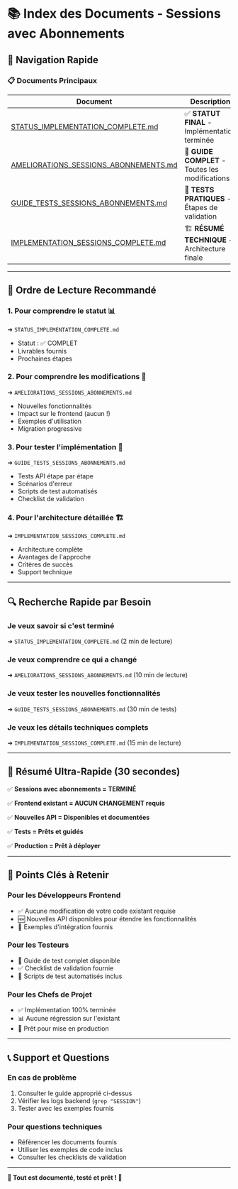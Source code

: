 # 📚 Index des Documents - Sessions avec Abonnements

## 🎯 Navigation Rapide

### 📋 **Documents Principaux**

| Document | Description | Usage |
|----------|-------------|--------|
| [STATUS_IMPLEMENTATION_COMPLETE.md](./STATUS_IMPLEMENTATION_COMPLETE.md) | ✅ **STATUT FINAL** - Implémentation terminée | Statut du projet |
| [AMELIORATIONS_SESSIONS_ABONNEMENTS.md](./AMELIORATIONS_SESSIONS_ABONNEMENTS.md) | 📖 **GUIDE COMPLET** - Toutes les modifications | Documentation technique |
| [GUIDE_TESTS_SESSIONS_ABONNEMENTS.md](./GUIDE_TESTS_SESSIONS_ABONNEMENTS.md) | 🧪 **TESTS PRATIQUES** - Étapes de validation | Tests et validation |
| [IMPLEMENTATION_SESSIONS_COMPLETE.md](./IMPLEMENTATION_SESSIONS_COMPLETE.md) | 🏗️ **RÉSUMÉ TECHNIQUE** - Architecture finale | Vue d'ensemble |

---

## 🎯 **Ordre de Lecture Recommandé**

### 1. **Pour comprendre le statut** 📊
➜ `STATUS_IMPLEMENTATION_COMPLETE.md`
- Statut : ✅ COMPLET
- Livrables fournis
- Prochaines étapes

### 2. **Pour comprendre les modifications** 📖
➜ `AMELIORATIONS_SESSIONS_ABONNEMENTS.md`
- Nouvelles fonctionnalités
- Impact sur le frontend (aucun !)
- Exemples d'utilisation
- Migration progressive

### 3. **Pour tester l'implémentation** 🧪
➜ `GUIDE_TESTS_SESSIONS_ABONNEMENTS.md`
- Tests API étape par étape
- Scénarios d'erreur
- Scripts de test automatisés
- Checklist de validation

### 4. **Pour l'architecture détaillée** 🏗️
➜ `IMPLEMENTATION_SESSIONS_COMPLETE.md`
- Architecture complète
- Avantages de l'approche
- Critères de succès
- Support technique

---

## 🔍 **Recherche Rapide par Besoin**

### **Je veux savoir si c'est terminé**
➜ `STATUS_IMPLEMENTATION_COMPLETE.md` (2 min de lecture)

### **Je veux comprendre ce qui a changé**
➜ `AMELIORATIONS_SESSIONS_ABONNEMENTS.md` (10 min de lecture)

### **Je veux tester les nouvelles fonctionnalités**
➜ `GUIDE_TESTS_SESSIONS_ABONNEMENTS.md` (30 min de tests)

### **Je veux les détails techniques complets**
➜ `IMPLEMENTATION_SESSIONS_COMPLETE.md` (15 min de lecture)

---

## 📝 **Résumé Ultra-Rapide (30 secondes)**

✅ **Sessions avec abonnements = TERMINÉ**

✅ **Frontend existant = AUCUN CHANGEMENT requis**

✅ **Nouvelles API = Disponibles et documentées**

✅ **Tests = Prêts et guidés**

✅ **Production = Prêt à déployer**

---

## 🎯 **Points Clés à Retenir**

### **Pour les Développeurs Frontend**
- ✅ Aucune modification de votre code existant requise
- 🆕 Nouvelles API disponibles pour étendre les fonctionnalités
- 📖 Exemples d'intégration fournis

### **Pour les Testeurs**
- 🧪 Guide de test complet disponible
- ✅ Checklist de validation fournie
- 🔧 Scripts de test automatisés inclus

### **Pour les Chefs de Projet**
- ✅ Implémentation 100% terminée
- 📊 Aucune régression sur l'existant
- 🚀 Prêt pour mise en production

---

## 📞 **Support et Questions**

### **En cas de problème**
1. Consulter le guide approprié ci-dessus
2. Vérifier les logs backend (`grep "SESSION"`)
3. Tester avec les exemples fournis

### **Pour questions techniques**
- Référencer les documents fournis
- Utiliser les exemples de code inclus
- Consulter les checklists de validation

---

**🎉 Tout est documenté, testé et prêt ! 🚀**

